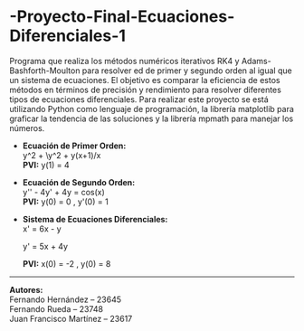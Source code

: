 # -Proyecto-Final-Ecuaciones-Diferenciales-1
Programa que realiza los métodos numéricos iterativos RK4 y Adams-Bashforth-Moulton para resolver ed de primer y segundo orden al igual que un sistema de ecuaciones. 
El objetivo es comparar la eficiencia de estos métodos en términos de precisión y rendimiento para resolver diferentes tipos de ecuaciones diferenciales.
Para realizar este proyecto se está utilizando Python como lenguaje de programación, la librería matplotlib para graficar la tendencia de las soluciones y la librería mpmath para manejar los números.

- **Ecuación de Primer Orden:**  
   y^2 + \y^2 + y(x+1)/x   
  **PVI:**  y(1) = 4 

- **Ecuación de Segundo Orden:**  
   y'' - 4y' + 4y = cos(x)   
  **PVI:**  y(0) = 0 , y'(0) = 1 

- **Sistema de Ecuaciones Diferenciales:**  
    x' = 6x - y 
  
    y' = 5x + 4y 
  
  **PVI:**  x(0) = -2 ,  y(0) = 8 

---

**Autores:**  
Fernando Hernández – 23645  
Fernando Rueda – 23748  
Juan Francisco Martínez – 23617
